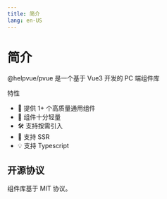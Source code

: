 ```yaml
---
title: 简介
lang: en-US
---
```


# 简介

@helpvue/pvue 是一个基于 Vue3 开发的 PC 端组件库

特性

- 🚀 提供 1+ 个高质量通用组件
- 🚀 组件十分轻量
- 🛠️ 支持按需引入
- 💪 支持 SSR
- 💡 支持 Typescript
<!-- - 💪 由国人开发，完善的中英文文档和后勤保障
- 🛠️ 支持主题定制
- 🌍 支持国际化
- 💡 支持 webstorm 组件属性高亮
- 💪 确保 90% 以上单元测试覆盖率，提供稳定性保证
- 🛠️ 支持暗黑模式
- 🛠️ 提供官方的 VSCode 插件 -->

## 开源协议

组件库基于 MIT 协议。
